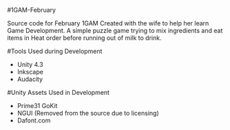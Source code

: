 #1GAM-February

Source code for February 1GAM
Created with the wife to help her learn Game Development.  A simple puzzle game trying to mix ingredients and eat items in Heat order before running out of milk to drink.


#Tools Used during Development
* Unity 4.3
* Inkscape
* Audacity


#Unity Assets Used in Development
* Prime31 GoKit
* NGUI (Removed from the source due to licensing)
* Dafont.com
